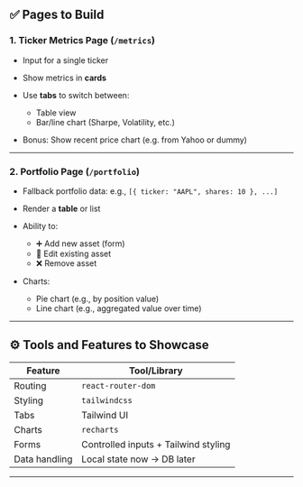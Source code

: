 ## ✅ Pages to Build

### 1. **Ticker Metrics Page (`/metrics`)**

* Input for a single ticker
* Show metrics in **cards**
* Use **tabs** to switch between:

  * Table view
  * Bar/line chart (Sharpe, Volatility, etc.)
* Bonus: Show recent price chart (e.g. from Yahoo or dummy)

---

### 2. **Portfolio Page (`/portfolio`)**

* Fallback portfolio data: e.g., `[{ ticker: "AAPL", shares: 10 }, ...]`
* Render a **table** or list
* Ability to:

  * ➕ Add new asset (form)
  * 📝 Edit existing asset
  * ❌ Remove asset
* Charts:

  * Pie chart (e.g., by position value)
  * Line chart (e.g., aggregated value over time)

---

## ⚙️ Tools and Features to Showcase

| Feature       | Tool/Library                         |
| ------------- | ------------------------------------ |
| Routing       | `react-router-dom`                   |
| Styling       | `tailwindcss`                        |
| Tabs          | Tailwind UI                          |
| Charts        | `recharts`                           |
| Forms         | Controlled inputs + Tailwind styling |
| Data handling | Local state now → DB later           |

---

